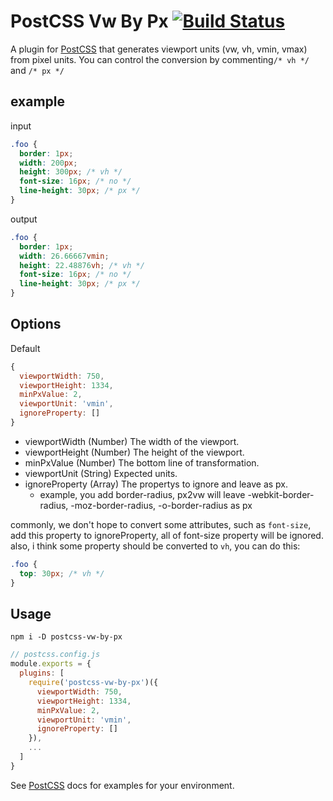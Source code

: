 # PostCSS Vw By Px [![Build Status][ci-img]][ci]

A plugin for [PostCSS] that generates viewport units (vw, vh, vmin, vmax) from pixel units. You can control the conversion by commenting`/* vh */` and `/* px */`

[PostCSS]: https://github.com/postcss/postcss
[ci-img]:  https://travis-ci.org/alowkeyguy/postcss-vw-by-px.svg
[ci]:      https://travis-ci.org/alowkeyguy/postcss-vw-by-px

## example
input
```css
.foo {
  border: 1px;
  width: 200px;
  height: 300px; /* vh */
  font-size: 16px; /* no */
  line-height: 30px; /* px */
}
```
output
```css
.foo {
  border: 1px;
  width: 26.66667vmin;
  height: 22.48876vh; /* vh */
  font-size: 16px; /* no */
  line-height: 30px; /* px */
}
```

## Options
Default
```js
{
  viewportWidth: 750,
  viewportHeight: 1334,
  minPxValue: 2,
  viewportUnit: 'vmin',
  ignoreProperty: []
}
```
* viewportWidth (Number) The width of the viewport.
* viewportHeight (Number) The height of the viewport.
* minPxValue (Number) The bottom line of transformation.
* viewportUnit (String) Expected units.
* ignoreProperty (Array) The propertys to ignore and leave as px.
  * example, you add border-radius, px2vw will leave -webkit-border-radius, -moz-border-radius, -o-border-radius as px

commonly, we don't hope to convert some attributes, such as `font-size`, add this property to ignoreProperty, all of font-size property will be ignored. also, i think some property  should be converted to `vh`, you can do this: 
```css
.foo {
  top: 30px; /* vh */
}
```

## Usage
`npm i -D postcss-vw-by-px`
```js
// postcss.config.js
module.exports = {
  plugins: [
    require('postcss-vw-by-px')({
      viewportWidth: 750,
      viewportHeight: 1334,
      minPxValue: 2,
      viewportUnit: 'vmin',
      ignoreProperty: []
    }),
    ...
  ]
}
```

See [PostCSS] docs for examples for your environment.

